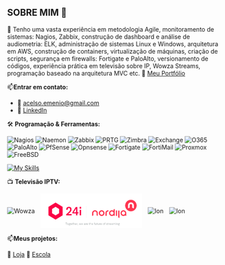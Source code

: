 ## SOBRE MIM 👋
🧠 Tenho uma vasta experiência em metodologia Agile, monitoramento de sistemas: Nagios, Zabbix, construção de dashboard e análise de audiometria: ELK, administração de sistemas Linux e Windows, arquitetura em AWS, construção de containers, virtualização de máquinas, criação de scripts, segurança em firewalls: Fortigate e PaloAlto, versionamento de códigos, experiência prática em televisão sobre IP, Wowza Streams, programação baseado na arquitetura MVC etc.
🔗 [Meu Portfólio](https://acaluege.github.io/portfolio/)

📫**Entrar em contato:**
- 📧 [acelso.emenio@gmail.com](mailto:acelso.emenio@gmail.com)  
- 🔗 [LinkedIn](https://linkedin.com/in/afonso-c-272b3254)

🛠️ **Programação & Ferramentas:**

![Nagios](https://img.shields.io/badge/Nagios-monitoring-blue)
![Naemon](https://img.shields.io/badge/Naemon-monitoring-purple)
![Zabbix](https://img.shields.io/badge/Zabbix-monitoring-red)
![PRTG](https://img.shields.io/badge/PRTG-monitoring-DarkOliveGreen)
![Zimbra](https://img.shields.io/badge/Zimbra-serverMail-pink)
![Exchange](https://img.shields.io/badge/Exchange-mail-cyan)
![O365](https://img.shields.io/badge/O365-mail-brown)
![PaloAlto](https://img.shields.io/badge/PaloAlto-firewall-yellow)
![PfSense](https://img.shields.io/badge/pfSense-firewall-orange)
![Opnsense](https://img.shields.io/badge/OPNsense-firewall-cyan)
![Fortigate](https://img.shields.io/badge/Fortigate-firewall-lightgrey)
![FortiMail](https://img.shields.io/badge/FortiMail-firewall-cyan)
![Proxmox](https://img.shields.io/badge/Proxmox-vms-green)
![FreeBSD](https://img.shields.io/badge/FreeBSD-unix-violet)

[![My Skills](https://skillicons.dev/icons?i=php,js,html,css,bootstrap,git,github,gitlab,bitbucket,aws,vscode,gmail,docker,nginx,debian,ubuntu,windows,linux,mysql)](https://skillicons.dev)

📺 **Televisão IPTV:**
<p>
  <img src="https://seekvectorlogo.net/wp-content/uploads/2019/09/wowza-media-systems-vector-logo.png" alt="Wowza" height="70" style="vertical-align: middle; margin-right: 10px;"/>
  <img src="https://raw.githubusercontent.com/portugalgit/portugalgit/main/nordi.png" alt="Nordija" height="80" style="vertical-align: middle; margin-right: 10px;"/>
  <img src="https://upload.wikimedia.org/wikipedia/commons/c/c4/Ion_Television_logo.svg" alt="Ion" height="80" style="vertical-align: middle; margin-right: 10px;"/>
  <img src="https://upload.wikimedia.org/wikipedia/commons/4/41/Google_TV_logo.svg" alt="Ion" height="60" style="vertical-align: middle;"/>   
</p>

📫**Meus projetos:**

🛒 [Loja](https://github.com/portugalgit/eshop) 🏫 [Escola](https://github.com/portugalgit/akival)










